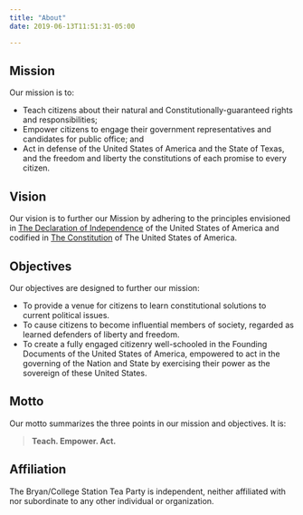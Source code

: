 ```yaml
---
title: "About"
date: 2019-06-13T11:51:31-05:00

---
```


## Mission

Our mission is to:

*   Teach citizens about their natural and Constitutionally-guaranteed rights and responsibilities;
*   Empower citizens to engage their government representatives and candidates for public office; and
*   Act in defense of the United States of America and the State of Texas, and the freedom and liberty the constitutions of each promise to every citizen.

## Vision

Our vision is to further our Mission by adhering to the principles envisioned in [The Declaration of Independence](http://www.ushistory.org/declaration/document/) of the United States of America and codified in [The Constitution](http://www.usconstitution.net/const.htm) of The United States of America.

## Objectives

Our objectives are designed to further our mission:

*   To provide a venue for citizens to learn constitutional solutions to current political issues.
*   To cause citizens to become influential members of society, regarded as learned defenders of liberty and freedom.
*   To create a fully engaged citizenry well-schooled in the Founding Documents of the United States of America, empowered to act in the governing of the Nation and State by exercising their power as the sovereign of these United States.

## Motto

Our motto summarizes the three points in our mission and objectives. It is:

> **Teach. Empower. Act.**

## Affiliation

The Bryan/College Station Tea Party is independent, neither affiliated with nor subordinate to any other individual or organization.



